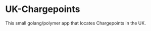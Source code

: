 UK-Chargepoints
=========================

This small golang/polymer app that locates Chargepoints in the UK.
